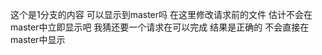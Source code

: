 这个是1分支的内容  可以显示到master吗
  在这里修改请求前的文件 估计不会在master中立即显示吧   我猜还要一个请求在可以完成     结果是正确的   不会直接在master中显示  

